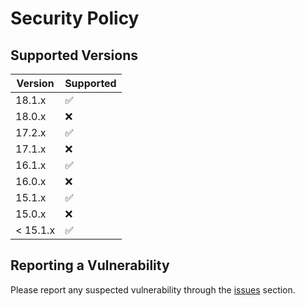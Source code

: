 # Security Policy

## Supported Versions

| Version  | Supported          |
| -------- | ------------------ |
| 18.1.x   | :white_check_mark: |
| 18.0.x   | :x:                |
| 17.2.x   | :white_check_mark: |
| 17.1.x   | :x:                |
| 16.1.x   | :white_check_mark: |
| 16.0.x   | :x:                |
| 15.1.x   | :white_check_mark: |
| 15.0.x   | :x:                |
| < 15.1.x | :white_check_mark: |

## Reporting a Vulnerability

Please report any suspected vulnerability through the [issues](../../issues) section.
